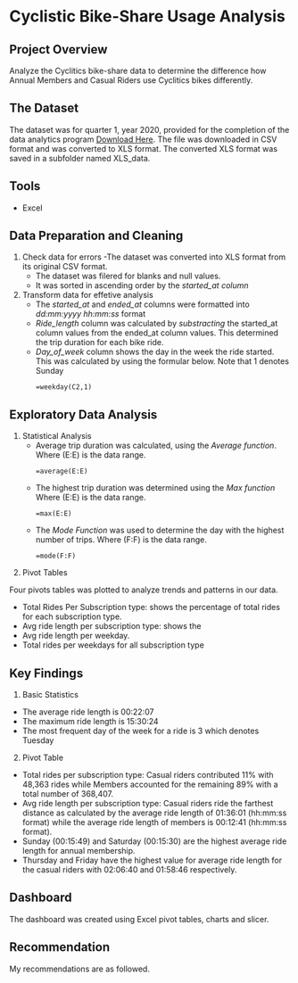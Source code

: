 # Cyclistic Bike-Share Usage Analysis

## Project Overview
Analyze the Cyclitics bike-share data to determine the difference how Annual Members and Casual Riders use Cyclitics bikes differently.

## The Dataset

The dataset was for quarter 1, year 2020, provided for the completion of the data analytics program [Download Here](https://divvy-tripdata.s3.amazonaws.com/index.html). The file was downloaded in CSV format and was converted to XLS format. The converted XLS format was saved in a subfolder named XLS_data.

## Tools
- Excel

## Data Preparation and Cleaning

1. Check data for errors
    -The dataset was converted into XLS format from its original CSV format.
   - The dataset was filered for blanks and null values.
   - It was sorted in ascending order by the *started_at column*
2. Transform data for effetive analysis
     - The *started_at* and *ended_at* columns were formatted into *dd:mm:yyyy hh:mm:ss* format
     - *Ride_length* column was calculated by *substracting* the started_at column values from the ended_at column values. This determined the trip duration for each bike ride.
     - *Day_of_week* column shows the day in the week the ride started. This was calculated by using the formular below. Note that 1 denotes Sunday
       ```excel
       =weekday(C2,1)
       ```
## Exploratory Data Analysis
1. Statistical Analysis
   - Average trip duration was calculated, using the *Average function*. Where (E:E) is the data range.
      ```excel
      =average(E:E)
      ```
   - The highest trip duration was determined using the *Max function* Where (E:E) is the data range.
     ```excel
     =max(E:E)
     ```
   - The *Mode Function* was used to determine the day with the highest number of trips. Where (F:F) is the data range.
     ```excel
     =mode(F:F)
2. Pivot Tables

Four pivots tables was plotted to analyze trends and patterns in our data.
- Total Rides Per Subscription type:  shows the percentage of total rides for each subscription type.
- Avg ride length per subscription type: shows the 
- Avg ride length per weekday.
- Total rides per weekdays for all subscription type

## Key Findings

1. Basic Statistics
- The average ride length is 00:22:07
- The maximum ride length is 15:30:24
- The most frequent day of the week for a ride is 3 which denotes Tuesday
2. Pivot Table
- Total rides per subscription type: Casual riders contributed 11% with 48,363 rides while Members accounted for the remaining 89% with a total number of 368,407.
- Avg ride length per subscription type: Casual riders ride the farthest distance as calculated by the average ride length of 01:36:01 (hh:mm:ss format) while the average ride length of members is 00:12:41 (hh:mm:ss format).
- Sunday (00:15:49) and Saturday (00:15:30) are the highest average ride length for annual membership.
- Thursday and Friday have the highest value for average ride length for the casual riders with 02:06:40 and 01:58:46 respectively.

## Dashboard

The dashboard was created using Excel pivot tables, charts and slicer.

## Recommendation

My recommendations are as followed.


     
